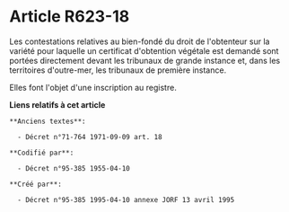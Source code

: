 # Article R623-18

Les contestations relatives au bien-fondé du droit de l'obtenteur sur la variété pour laquelle un certificat d'obtention
végétale est demandé sont portées directement devant les tribunaux de grande instance et, dans les territoires d'outre-mer,
les tribunaux de première instance.

Elles font l'objet d'une inscription au registre.

**Liens relatifs à cet article**

	**Anciens textes**:

	  - Décret n°71-764 1971-09-09 art. 18

	**Codifié par**:

	  - Décret n°95-385 1955-04-10

	**Créé par**:

	  - Décret n°95-385 1995-04-10 annexe JORF 13 avril 1995
